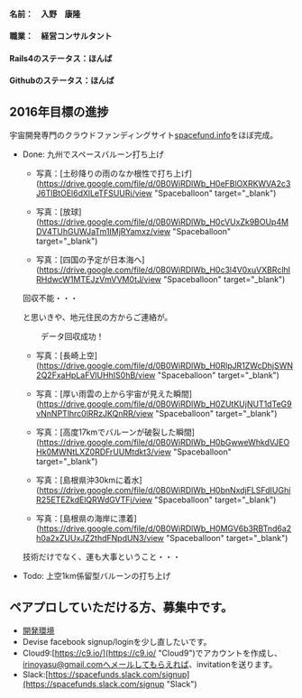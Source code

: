 #### 名前：　入野　康隆

#### 職業：　経営コンサルタント

#### Rails4のステータス：ほんば

#### Githubのステータス：ほんば

## 2016年目標の進捗
宇宙開発専門のクラウドファンディングサイト[spacefund.info](http://www.spacefund.info/ja/hello "Spacefund")をほぼ完成。


* Done: 九州でスペースバルーン打ち上げ
  


  * 写真：[土砂降りの雨のなか根性で打ち上げ](https://drive.google.com/file/d/0B0WiRDlWb_H0eFBlOXRKWVA2c3J6TlBtOEl6dXlLeTFSUURj/view "Spaceballoon" target="_blank")

  * 写真：[放球](https://drive.google.com/file/d/0B0WiRDlWb_H0cVUxZk9BOUp4MDV4TUhGUWJaTm1IMjRYamxz/view "Spaceballoon" target="_blank")

  * 写真：[四国の予定が日本海へ](https://drive.google.com/file/d/0B0WiRDlWb_H0c3l4V0xuVXBRclhIRHdwcW1MTEJzVmVVM0tJ/view "Spaceballoon" target="_blank")
  

  
  回収不能・・・
  



  と思いきや、地元住民の方からご連絡が。
  

  　　
  データ回収成功！
  
  * 写真：[長崎上空](https://drive.google.com/file/d/0B0WiRDlWb_H0RlpJR1ZWcDhjSWN2Q2FxaHpLaFVlUHhIS0hB/view "Spaceballoon" target="_blank")

  * 写真：[厚い雨雲の上から宇宙が見えた瞬間](https://drive.google.com/file/d/0B0WiRDlWb_H0ZUtKUjNUT1dTeG9vNnNPTlhrc0lRRzJKQnRR/view "Spaceballoon" target="_blank")

  * 写真：[高度17kmでバルーンが破裂した瞬間](https://drive.google.com/file/d/0B0WiRDlWb_H0bGwweWhkdVJEOHk0MWNtLXZ0RDFrUUMtdkt3/view "Spaceballoon" target="_blank")

  * 写真：[島根県沖30kmに着水](https://drive.google.com/file/d/0B0WiRDlWb_H0bnNxdjFLSFdIUGhiR25ETEZkdElQRWdGVTFj/view "Spaceballoon" target="_blank")

  * 写真：[島根県の海岸に漂着](https://drive.google.com/file/d/0B0WiRDlWb_H0MGV6b3RBTnd6a2h0a2xZUUxJZ2thdFNpdUN3/view "Spaceballoon" target="_blank")
  



  技術だけでなく、運も大事ということ・・・
  


* Todo: 上空1km係留型バルーンの打ち上げ 
  
  
  
## ペアプロしていただける方、募集中です。
  * [開発環境](https://spacefund-irinoyasu.c9users.io "Spacefund development")
  * Devise facebook signup/loginを少し直したいです。
  * Cloud9:[https://c9.io/](https://c9.io/ "Cloud9")でアカウントを作成し、irinoyasu@gmail.comへメールしてもらえれば、invitationを送ります。
  * Slack:[https://spacefunds.slack.com/signup](https://spacefunds.slack.com/signup "Slack")
